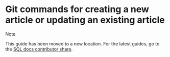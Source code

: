 # Git commands for creating a new article or updating an existing article

> [!NOTE]
> This guide has been moved to a new location.
> For the latest guides, go to the [SQL docs contributor share](https://aka.ms/sqldocswiki).